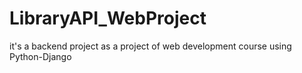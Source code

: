 # LibraryAPI_WebProject
it's a backend project as a project of web development course using Python-Django    
